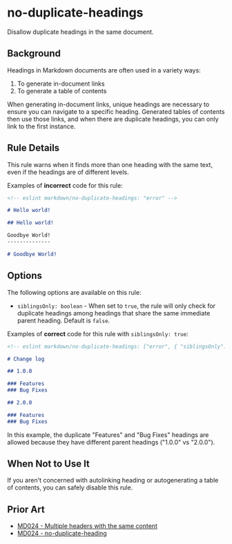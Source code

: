 # no-duplicate-headings

Disallow duplicate headings in the same document.

## Background

Headings in Markdown documents are often used in a variety ways:

1. To generate in-document links
1. To generate a table of contents

When generating in-document links, unique headings are necessary to ensure you can navigate to a specific heading. Generated tables of contents then use those links, and when there are duplicate headings, you can only link to the first instance.

## Rule Details

This rule warns when it finds more than one heading with the same text, even if the headings are of different levels.

Examples of **incorrect** code for this rule:

```markdown
<!-- eslint markdown/no-duplicate-headings: "error" -->

# Hello world!

## Hello world!

Goodbye World!
--------------

# Goodbye World!
```

## Options

The following options are available on this rule:

* `siblingsOnly: boolean` - When set to `true`, the rule will only check for duplicate headings among headings that share the same immediate parent heading. Default is `false`.

Examples of **correct** code for this rule with `siblingsOnly: true`:

```markdown
<!-- eslint markdown/no-duplicate-headings: ["error", { "siblingsOnly": true }] -->

# Change log

## 1.0.0

### Features
### Bug Fixes

## 2.0.0

### Features
### Bug Fixes
```

In this example, the duplicate "Features" and "Bug Fixes" headings are allowed because they have different parent headings ("1.0.0" vs "2.0.0").

## When Not to Use It

If you aren't concerned with autolinking heading or autogenerating a table of contents, you can safely disable this rule.

## Prior Art

* [MD024 - Multiple headers with the same content](https://github.com/markdownlint/markdownlint/blob/main/docs/RULES.md#md024---multiple-headers-with-the-same-content)
* [MD024 - no-duplicate-heading](https://github.com/DavidAnson/markdownlint/blob/main/doc/md024.md)
